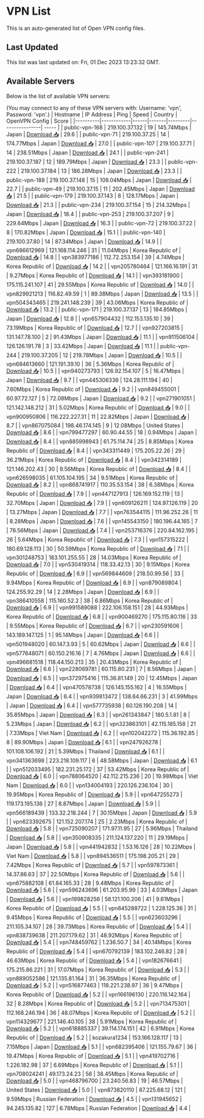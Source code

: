 # VPN List

This is an auto-generated list of Open VPN config files.

## Last Updated

This list was last updated on: Fri, 01 Dec 2023 13:23:32 GMT.

## Available Servers

Below is the list of available VPN servers:

(You may connect to any of these VPN servers with: Username: 'vpn', Password: 'vpn'.)
| Hostname | IP Address | Ping | Speed | Country | OpenVPN Config | Score |
|----------|------------|------|-------|---------|----------------| ----- |
| public-vpn-168 | 219.100.37.132 | 19 | 145.74Mbps | Japan | [Download 📥](./configs/server_0_JP.ovpn) | 29.6 |
| public-vpn-71 | 219.100.37.25 | 14 | 174.77Mbps | Japan | [Download 📥](./configs/server_1_JP.ovpn) | 27.0 |
| public-vpn-107 | 219.100.37.71 | 14 | 238.51Mbps | Japan | [Download 📥](./configs/server_2_JP.ovpn) | 24.1 |
| public-vpn-241 | 219.100.37.187 | 12 | 189.79Mbps | Japan | [Download 📥](./configs/server_3_JP.ovpn) | 23.3 |
| public-vpn-222 | 219.100.37.184 | 13 | 186.28Mbps | Japan | [Download 📥](./configs/server_4_JP.ovpn) | 23.3 |
| public-vpn-188 | 219.100.37.148 | 15 | 109.04Mbps | Japan | [Download 📥](./configs/server_5_JP.ovpn) | 22.7 |
| public-vpn-49 | 219.100.37.15 | 11 | 202.45Mbps | Japan | [Download 📥](./configs/server_6_JP.ovpn) | 21.5 |
| public-vpn-179 | 219.100.37.143 | 8 | 128.17Mbps | Japan | [Download 📥](./configs/server_7_JP.ovpn) | 21.3 |
| public-vpn-234 | 219.100.37.154 | 15 | 214.32Mbps | Japan | [Download 📥](./configs/server_8_JP.ovpn) | 18.4 |
| public-vpn-253 | 219.100.37.207 | 9 | 229.64Mbps | Japan | [Download 📥](./configs/server_9_JP.ovpn) | 16.3 |
| public-vpn-72 | 219.100.37.22 | 8 | 170.82Mbps | Japan | [Download 📥](./configs/server_10_JP.ovpn) | 15.1 |
| public-vpn-140 | 219.100.37.80 | 14 | 87.34Mbps | Japan | [Download 📥](./configs/server_11_JP.ovpn) | 14.9 |
| vpn686612969 | 121.168.114.246 | 31 | 11.04Mbps | Korea Republic of | [Download 📥](./configs/server_12_KR.ovpn) | 14.8 |
| vpn383977186 | 112.72.253.154 | 39 | 4.74Mbps | Korea Republic of | [Download 📥](./configs/server_13_KR.ovpn) | 14.2 |
| vpn205780464 | 121.166.16.191 | 31 | 9.27Mbps | Korea Republic of | [Download 📥](./configs/server_14_KR.ovpn) | 14.1 |
| vpn393181900 | 175.115.241.107 | 41 | 29.55Mbps | Korea Republic of | [Download 📥](./configs/server_15_KR.ovpn) | 14.0 |
| vpn829921213 | 116.82.49.59 | 1 | 89.38Mbps | Japan | [Download 📥](./configs/server_16_JP.ovpn) | 13.5 |
| vpn504343465 | 219.241.148.239 | 39 | 43.06Mbps | Korea Republic of | [Download 📥](./configs/server_17_KR.ovpn) | 13.2 |
| public-vpn-171 | 219.100.37.137 | 13 | 184.85Mbps | Japan | [Download 📥](./configs/server_18_JP.ovpn) | 12.8 |
| vpn657904432 | 112.153.135.10 | 39 | 73.19Mbps | Korea Republic of | [Download 📥](./configs/server_19_KR.ovpn) | 12.7 |
| vpn927203815 | 131.147.78.100 | 2 | 91.43Mbps | Japan | [Download 📥](./configs/server_20_JP.ovpn) | 11.1 |
| vpn911506104 | 126.126.191.78 | 3 | 33.42Mbps | Japan | [Download 📥](./configs/server_21_JP.ovpn) | 11.1 |
| public-vpn-244 | 219.100.37.205 | 12 | 219.78Mbps | Japan | [Download 📥](./configs/server_22_JP.ovpn) | 10.5 |
| vpn684613660 | 121.191.39.10 | 36 | 5.36Mbps | Korea Republic of | [Download 📥](./configs/server_23_KR.ovpn) | 10.5 |
| vpn940273793 | 126.92.154.107 | 5 | 16.47Mbps | Japan | [Download 📥](./configs/server_24_JP.ovpn) | 9.7 |
| vpn445306336 | 124.28.111.194 | 40 | 7.60Mbps | Korea Republic of | [Download 📥](./configs/server_25_KR.ovpn) | 9.2 |
| vpn849455001 | 60.97.72.127 | 5 | 72.08Mbps | Japan | [Download 📥](./configs/server_26_JP.ovpn) | 9.2 |
| vpn271901051 | 121.142.148.212 | 31 | 5.02Mbps | Korea Republic of | [Download 📥](./configs/server_27_KR.ovpn) | 9.0 |
| vpn900950806 | 116.222.227.31 | 11 | 22.82Mbps | Japan | [Download 📥](./configs/server_28_JP.ovpn) | 8.7 |
| vpn867075084 | 198.46.174.145 | 9 | 12.08Mbps | United States | [Download 📥](./configs/server_29_US.ovpn) | 8.6 |
| vpn799477297 | 60.90.44.55 | 18 | 0.94Mbps | Japan | [Download 📥](./configs/server_30_JP.ovpn) | 8.4 |
| vpn885998943 | 61.75.114.74 | 25 | 8.85Mbps | Korea Republic of | [Download 📥](./configs/server_31_KR.ovpn) | 8.4 |
| vpn343311449 | 175.205.22.26 | 29 | 36.21Mbps | Korea Republic of | [Download 📥](./configs/server_32_KR.ovpn) | 8.4 |
| vpn342314189 | 121.146.202.43 | 30 | 9.56Mbps | Korea Republic of | [Download 📥](./configs/server_33_KR.ovpn) | 8.4 |
| vpn626598035 | 61.105.104.195 | 34 | 9.51Mbps | Korea Republic of | [Download 📥](./configs/server_34_KR.ovpn) | 8.2 |
| vpn868741917 | 110.35.53.154 | 38 | 6.38Mbps | Korea Republic of | [Download 📥](./configs/server_35_KR.ovpn) | 7.9 |
| vpn447127913 | 126.169.152.119 | 13 | 32.70Mbps | Japan | [Download 📥](./configs/server_36_JP.ovpn) | 7.9 |
| vpn609126211 | 124.97.126.119 | 20 | 13.27Mbps | Japan | [Download 📥](./configs/server_37_JP.ovpn) | 7.7 |
| vpn763544115 | 111.96.252.26 | 11 | 8.28Mbps | Japan | [Download 📥](./configs/server_38_JP.ovpn) | 7.6 |
| vpn145543150 | 180.196.44.165 | 7 | 78.56Mbps | Japan | [Download 📥](./configs/server_39_JP.ovpn) | 7.4 |
| vpn253716376 | 220.84.162.195 | 26 | 5.64Mbps | Korea Republic of | [Download 📥](./configs/server_40_KR.ovpn) | 7.3 |
| vpn157315222 | 180.69.128.113 | 30 | 50.59Mbps | Korea Republic of | [Download 📥](./configs/server_41_KR.ovpn) | 7.1 |
| vpn301248753 | 183.101.255.55 | 28 | 14.03Mbps | Korea Republic of | [Download 📥](./configs/server_42_KR.ovpn) | 7.0 |
| vpn530419314 | 118.33.42.13 | 30 | 9.15Mbps | Korea Republic of | [Download 📥](./configs/server_43_KR.ovpn) | 6.9 |
| vpn569844609 | 218.50.99.56 | 33 | 9.94Mbps | Korea Republic of | [Download 📥](./configs/server_44_KR.ovpn) | 6.9 |
| vpn879089804 | 124.255.92.29 | 14 | 2.28Mbps | Japan | [Download 📥](./configs/server_45_JP.ovpn) | 6.9 |
| vpn386410558 | 115.160.52.2 | 38 | 6.86Mbps | Korea Republic of | [Download 📥](./configs/server_46_KR.ovpn) | 6.9 |
| vpn991589088 | 222.106.158.151 | 28 | 44.93Mbps | Korea Republic of | [Download 📥](./configs/server_47_KR.ovpn) | 6.8 |
| vpn900469270 | 175.115.80.116 | 33 | 9.55Mbps | Korea Republic of | [Download 📥](./configs/server_48_KR.ovpn) | 6.7 |
| vpn230591606 | 143.189.147.125 | 1 | 95.14Mbps | Japan | [Download 📥](./configs/server_49_JP.ovpn) | 6.6 |
| vpn501948020 | 60.147.3.93 | 5 | 60.62Mbps | Japan | [Download 📥](./configs/server_50_JP.ovpn) | 6.6 |
| vpn577648071 | 60.150.216.16 | 7 | 4.76Mbps | Japan | [Download 📥](./configs/server_51_JP.ovpn) | 6.6 |
| vpn496681518 | 118.44.150.213 | 35 | 20.43Mbps | Korea Republic of | [Download 📥](./configs/server_52_KR.ovpn) | 6.6 |
| vpn228069781 | 60.115.80.231 | 7 | 8.56Mbps | Japan | [Download 📥](./configs/server_53_JP.ovpn) | 6.5 |
| vpn372975416 | 115.36.81.149 | 20 | 12.45Mbps | Japan | [Download 📥](./configs/server_54_JP.ovpn) | 6.4 |
| vpn470578738 | 126.145.155.162 | 4 | 16.55Mbps | Japan | [Download 📥](./configs/server_55_JP.ovpn) | 6.4 |
| vpn939813472 | 138.64.66.231 | 3 | 41.99Mbps | Japan | [Download 📥](./configs/server_56_JP.ovpn) | 6.4 |
| vpn577735938 | 60.126.190.208 | 14 | 35.85Mbps | Japan | [Download 📥](./configs/server_57_JP.ovpn) | 6.3 |
| vpn261343847 | 180.5.1.81 | 8 | 5.23Mbps | Japan | [Download 📥](./configs/server_58_JP.ovpn) | 6.2 |
| vpn323863101 | 42.115.185.158 | 21 | 7.33Mbps | Viet Nam | [Download 📥](./configs/server_59_VN.ovpn) | 6.2 |
| vpn102042272 | 115.36.192.85 | 8 | 89.90Mbps | Japan | [Download 📥](./configs/server_60_JP.ovpn) | 6.1 |
| vpn247926278 | 101.108.106.192 | 21 | 5.39Mbps | Thailand | [Download 📥](./configs/server_61_TH.ovpn) | 6.1 |
| vpn341363698 | 223.218.109.117 | 6 | 48.58Mbps | Japan | [Download 📥](./configs/server_62_JP.ovpn) | 6.1 |
| vpn512033495 | 182.231.25.172 | 37 | 53.42Mbps | Korea Republic of | [Download 📥](./configs/server_63_KR.ovpn) | 6.0 |
| vpn788064520 | 42.112.215.236 | 20 | 19.98Mbps | Viet Nam | [Download 📥](./configs/server_64_VN.ovpn) | 6.0 |
| vpn134004193 | 220.126.236.104 | 30 | 19.95Mbps | Korea Republic of | [Download 📥](./configs/server_65_KR.ovpn) | 5.9 |
| vpn647255273 | 119.173.195.136 | 27 | 8.87Mbps | Japan | [Download 📥](./configs/server_66_JP.ovpn) | 5.9 |
| vpn566189439 | 133.32.218.244 | 7 | 30.15Mbps | Japan | [Download 📥](./configs/server_67_JP.ovpn) | 5.9 |
| vpn623392675 | 121.152.207.174 | 25 | 2.23Mbps | Korea Republic of | [Download 📥](./configs/server_68_KR.ovpn) | 5.8 |
| vpn725090207 | 171.97.11.95 | 27 | 5.96Mbps | Thailand | [Download 📥](./configs/server_69_TH.ovpn) | 5.8 |
| vpn350908335 | 211.124.137.220 | 11 | 29.19Mbps | Japan | [Download 📥](./configs/server_70_JP.ovpn) | 5.8 |
| vpn441942832 | 1.53.16.126 | 28 | 10.22Mbps | Viet Nam | [Download 📥](./configs/server_71_VN.ovpn) | 5.8 |
| vpn894536511 | 175.198.205.21 | 29 | 7.42Mbps | Korea Republic of | [Download 📥](./configs/server_72_KR.ovpn) | 5.7 |
| vpn597873361 | 14.37.86.63 | 37 | 22.50Mbps | Korea Republic of | [Download 📥](./configs/server_73_KR.ovpn) | 5.6 |
| vpn675882108 | 61.84.165.33 | 28 | 9.48Mbps | Korea Republic of | [Download 📥](./configs/server_74_KR.ovpn) | 5.6 |
| vpn596243696 | 61.203.95.99 | 33 | 4.03Mbps | Japan | [Download 📥](./configs/server_75_JP.ovpn) | 5.6 |
| vpn189828256 | 58.121.100.206 | 41 | 9.61Mbps | Korea Republic of | [Download 📥](./configs/server_76_KR.ovpn) | 5.5 |
| vpn845288722 | 1.228.125.36 | 31 | 9.45Mbps | Korea Republic of | [Download 📥](./configs/server_77_KR.ovpn) | 5.5 |
| vpn623603296 | 211.105.34.107 | 28 | 39.73Mbps | Korea Republic of | [Download 📥](./configs/server_78_KR.ovpn) | 5.4 |
| vpn838739638 | 211.207.179.62 | 31 | 48.92Mbps | Korea Republic of | [Download 📥](./configs/server_79_KR.ovpn) | 5.4 |
| vpn748459762 | 1.236.50.7 | 34 | 40.14Mbps | Korea Republic of | [Download 📥](./configs/server_80_KR.ovpn) | 5.4 |
| vpn670792139 | 183.102.246.82 | 28 | 46.63Mbps | Korea Republic of | [Download 📥](./configs/server_81_KR.ovpn) | 5.4 |
| vpn182676641 | 175.215.86.221 | 31 | 17.07Mbps | Korea Republic of | [Download 📥](./configs/server_82_KR.ovpn) | 5.3 |
| vpn889052586 | 121.135.81.164 | 31 | 36.35Mbps | Korea Republic of | [Download 📥](./configs/server_83_KR.ovpn) | 5.2 |
| vpn516877463 | 118.221.238.97 | 36 | 9.47Mbps | Korea Republic of | [Download 📥](./configs/server_84_KR.ovpn) | 5.2 |
| vpn166196130 | 220.116.142.164 | 32 | 8.28Mbps | Korea Republic of | [Download 📥](./configs/server_85_KR.ovpn) | 5.2 |
| vpn713475301 | 112.168.246.194 | 36 | 48.07Mbps | Korea Republic of | [Download 📥](./configs/server_86_KR.ovpn) | 5.2 |
| vpn114329677 | 221.146.40.105 | 38 | 5.91Mbps | Korea Republic of | [Download 📥](./configs/server_87_KR.ovpn) | 5.2 |
| vpn618885337 | 39.114.174.151 | 42 | 6.91Mbps | Korea Republic of | [Download 📥](./configs/server_88_KR.ovpn) | 5.2 |
| kozakura1234 | 153.166.128.117 | 13 | 7.15Mbps | Japan | [Download 📥](./configs/server_89_JP.ovpn) | 5.1 |
| vpn682395406 | 121.155.79.67 | 36 | 19.47Mbps | Korea Republic of | [Download 📥](./configs/server_90_KR.ovpn) | 5.1 |
| vpn419702716 | 1.226.182.98 | 37 | 6.69Mbps | Korea Republic of | [Download 📥](./configs/server_91_KR.ovpn) | 5.1 |
| vpn708024241 | 49.173.24.23 | 56 | 38.45Mbps | Korea Republic of | [Download 📥](./configs/server_92_KR.ovpn) | 5.0 |
| vpn468796700 | 23.240.56.83 | 19 | 46.57Mbps | United States | [Download 📥](./configs/server_93_US.ovpn) | 5.0 |
| vpn873820110 | 87.225.68.12 | 121 | 9.59Mbps | Russian Federation | [Download 📥](./configs/server_94_RU.ovpn) | 4.5 |
| vpn131945652 | 94.245.135.82 | 127 | 6.78Mbps | Russian Federation | [Download 📥](./configs/server_95_RU.ovpn) | 4.4 |
